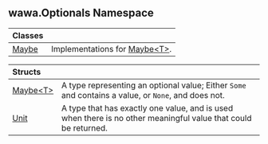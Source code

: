 ## wawa.Optionals Namespace

| Classes | |
| :--- | :--- |
| [Maybe](Maybe.md 'wawa.Optionals.Maybe') | Implementations for [Maybe&lt;T&gt;](Maybe{T}.md 'wawa.Optionals.Maybe<T>'). |

| Structs | |
| :--- | :--- |
| [Maybe&lt;T&gt;](Maybe{T}.md 'wawa.Optionals.Maybe<T>') | A type representing an optional value; Either `Some` and contains a value, or `None`, and does not. |
| [Unit](Unit.md 'wawa.Optionals.Unit') | A type that has exactly one value, and is used when there is no other meaningful value that could be returned. |
